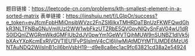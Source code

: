 题目链接：https://leetcode-cn.com/problems/kth-smallest-element-in-a-sorted-matrix
表单链接：https://jinshuju.net/f/LGIpOr/success?e_token=eyJfcmFpbHMiOnsibWVzc2FnZSI6IkxTMHRDaTBnUzFKWFQwdGhkR3NLTFNBaGNuVmllUzl2WW1wbFkzUTZRbE5QVGpvNlQySnFaV04wU1dRS0lDQnlZWGRmWkdGMFlUb2dJV0pwYm1GeWVTQjhMUW9nSUNBZ1dIVk5jbXAxYXpKcmExRlVOVTlEU1FvPSIsImV4cCI6IjIwMjAtMDYtMTlUMDE6MzU6NTAuNDQ2WiIsInB1ciI6bnVsbH19--d9e8ca8ec1ac9fc63821cd38a2e54924